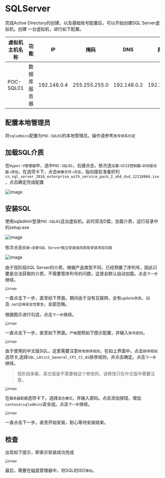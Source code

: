 # SQLServer



完成Active Directory的创建，以及基础账号配置后，可以开始创建SQL Server虚拟机。创建 一台虚拟机，进行如下配置。

| 虚拟机主机名称 | 功能         | IP          | 掩码          | DNS         | 网关        | CPU  | 内存 | 硬盘                |
| -------------- | ------------ | ----------- | ------------- | ----------- | ----------- | ---- | ---- | ------------------- |
| POC-SQL01      | 数据库服务器 | 192.148.0.4 | 255.255.255.0 | 192.148.0.2 | 192.148.0.1 | 2    | 2G   | 至少20G，不足请扩容 |

## 配置本地管理员

将`sqladmins`配置为`POC-SQL01`的本地管理员。操作请参考`账号体系约定`

## 加载SQL介质

在`Hyper-V管理器`中，选中`POC-SQL01`，右键点击，依次选`设置→SCSI控制器→DVD驱动器→添加`，在选项卡下，点击`映像文件→浏览`，指向提前准备好的`cn_sql_server_2016_enterprise_with_service_pack_2_x64_dvd_12118964.iso`，点击确定完成配置

![image](.gitbook/assets/20210706162155.png)

## 安装SQL

使用sqladmin登录`POC-SQL01`这台虚拟机。此时双击D盘，加载介质，运行目录中的setup.exe

![image](.gitbook/assets/20210706162650.png)

依次点击`安装→全新SQL Server独立安装或向现有安装添加功能`

![image](.gitbook/assets/20210706162758.png)



由于现阶段SQL Server的介质，根据产品类型不同，已经预置了序列号，因此只要是合法获取的介质，不需要管序列号的问题，这里会默认自动加载。点击`下一步`继续。

<img src=".gitbook/assets/20210706163111.png" alt="image" style="zoom:67%;" />

一直点击下一步，直至如下界面。期间由于没有互联网，会有`update失败`、以及`.net应用安全性警告`，全部忽略。

根据图示进行勾选，点击`下一步`继续。

<img src=".gitbook/assets/20210706163414.png" alt="image" style="zoom:67%;" />

一直点击下一步，直至如下界面。`严格`按照如下图示配置，并输入`账号密码`。

<img src=".gitbook/assets/20210706163548.png" alt="image" style="zoom:67%;" />

由于使用的中文版SQL，这里需要注意`修改排序规则`，在如上界面中，点击`排序规则`选项卡,选择`SQL_LAtin1_General_CP1_CI_AS`排序规则，并点击确定。点击`下一步`继续。

> 现阶段来看，英文版是不需要做这个修改的，该修改只在中文版中需要注意。

<img src=".gitbook/assets/20210706163713.png" alt="image" style="zoom: 67%;" />

在`服务器配置`选项卡下，选择`混合模式`，并输入密码。点击添加按钮，增加`contoso\sqladmins`安全组。点击`下一步`继续。

<img src=".gitbook/assets/20210706165238.png" alt="image" style="zoom:67%;" />

一直点击下一步，直至开始安装，耐心等待安装结束。

## 检查

出现如下提示，即表示安装成功完成

<img src=".gitbook/assets/20210706173448.png" alt="image" style="zoom:67%;" />

最后，需要在磁盘管理器中，将SQL的ISO`弹出`。

